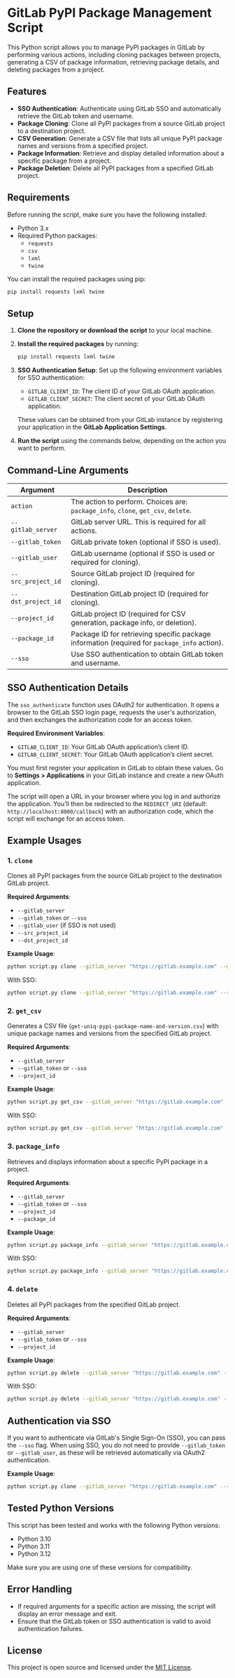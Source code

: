 
# GitLab PyPI Package Management Script

This Python script allows you to manage PyPI packages in GitLab by performing various actions, including cloning packages between projects, generating a CSV of package information, retrieving package details, and deleting packages from a project.

## Features

- **SSO Authentication**: Authenticate using GitLab SSO and automatically retrieve the GitLab token and username.
- **Package Cloning**: Clone all PyPI packages from a source GitLab project to a destination project.
- **CSV Generation**: Generate a CSV file that lists all unique PyPI package names and versions from a specified project.
- **Package Information**: Retrieve and display detailed information about a specific package from a project.
- **Package Deletion**: Delete all PyPI packages from a specified GitLab project.

## Requirements

Before running the script, make sure you have the following installed:
- Python 3.x
- Required Python packages:
  - `requests`
  - `csv`
  - `lxml`
  - `twine`

You can install the required packages using pip:
```bash
pip install requests lxml twine
```

## Setup

1. **Clone the repository or download the script** to your local machine.
2. **Install the required packages** by running:
   ```bash
   pip install requests lxml twine
   ```
3. **SSO Authentication Setup**:
   Set up the following environment variables for SSO authentication:
   - `GITLAB_CLIENT_ID`: The client ID of your GitLab OAuth application.
   - `GITLAB_CLIENT_SECRET`: The client secret of your GitLab OAuth application.

   These values can be obtained from your GitLab instance by registering your application in the **GitLab Application Settings**.

4. **Run the script** using the commands below, depending on the action you want to perform.

## Command-Line Arguments

| Argument               | Description                                                                                  |
|------------------------|----------------------------------------------------------------------------------------------|
| `action`               | The action to perform. Choices are: `package_info`, `clone`, `get_csv`, `delete`.            |
| `--gitlab_server`      | GitLab server URL. This is required for all actions.                                         |
| `--gitlab_token`       | GitLab private token (optional if SSO is used).                                              |
| `--gitlab_user`        | GitLab username (optional if SSO is used or required for cloning).                           |
| `--src_project_id`     | Source GitLab project ID (required for cloning).                                             |
| `--dst_project_id`     | Destination GitLab project ID (required for cloning).                                        |
| `--project_id`         | GitLab project ID (required for CSV generation, package info, or deletion).                  |
| `--package_id`         | Package ID for retrieving specific package information (required for `package_info` action). |
| `--sso`                | Use SSO authentication to obtain GitLab token and username.                                  |

## SSO Authentication Details

The `sso_authenticate` function uses OAuth2 for authentication. It opens a browser to the GitLab SSO login page, requests the user's authorization, and then exchanges the authorization code for an access token.

**Required Environment Variables**:
- `GITLAB_CLIENT_ID`: Your GitLab OAuth application’s client ID.
- `GITLAB_CLIENT_SECRET`: Your GitLab OAuth application’s client secret.

You must first register your application in GitLab to obtain these values. Go to **Settings > Applications** in your GitLab instance and create a new OAuth application.

The script will open a URL in your browser where you log in and authorize the application. You’ll then be redirected to the `REDIRECT_URI` (default: `http://localhost:8000/callback`) with an authorization code, which the script will exchange for an access token.

## Example Usages

### 1. `clone`
Clones all PyPI packages from the source GitLab project to the destination GitLab project.

**Required Arguments**:
- `--gitlab_server`
- `--gitlab_token` or `--sso`
- `--gitlab_user` (if SSO is not used)
- `--src_project_id`
- `--dst_project_id`

**Example Usage**:
```bash
python script.py clone --gitlab_server "https://gitlab.example.com" --gitlab_token "your_token" --gitlab_user "your_username" --src_project_id "123" --dst_project_id "456"
```

With SSO:
```bash
python script.py clone --gitlab_server "https://gitlab.example.com" --sso --src_project_id "123" --dst_project_id "456"
```

### 2. `get_csv`
Generates a CSV file (`get-uniq-pypi-package-name-and-version.csv`) with unique package names and versions from the specified GitLab project.

**Required Arguments**:
- `--gitlab_server`
- `--gitlab_token` or `--sso`
- `--project_id`

**Example Usage**:
```bash
python script.py get_csv --gitlab_server "https://gitlab.example.com" --gitlab_token "your_token" --project_id "123"
```

With SSO:
```bash
python script.py get_csv --gitlab_server "https://gitlab.example.com" --sso --project_id "123"
```

### 3. `package_info`
Retrieves and displays information about a specific PyPI package in a project.

**Required Arguments**:
- `--gitlab_server`
- `--gitlab_token` or `--sso`
- `--project_id`
- `--package_id`

**Example Usage**:
```bash
python script.py package_info --gitlab_server "https://gitlab.example.com" --gitlab_token "your_token" --project_id "123" --package_id "456"
```

With SSO:
```bash
python script.py package_info --gitlab_server "https://gitlab.example.com" --sso --project_id "123" --package_id "456"
```

### 4. `delete`
Deletes all PyPI packages from the specified GitLab project.

**Required Arguments**:
- `--gitlab_server`
- `--gitlab_token` or `--sso`
- `--project_id`

**Example Usage**:
```bash
python script.py delete --gitlab_server "https://gitlab.example.com" --gitlab_token "your_token" --project_id "123"
```

With SSO:
```bash
python script.py delete --gitlab_server "https://gitlab.example.com" --sso --project_id "123"
```

## Authentication via SSO

If you want to authenticate via GitLab's Single Sign-On (SSO), you can pass the `--sso` flag. When using SSO, you do not need to provide `--gitlab_token` or `--gitlab_user`, as these will be retrieved automatically via OAuth2 authentication.

**Example Usage**:
```bash
python script.py clone --gitlab_server "https://gitlab.example.com" --sso --src_project_id "123" --dst_project_id "456"
```

## Tested Python Versions

This script has been tested and works with the following Python versions:

- Python 3.10
- Python 3.11
- Python 3.12

Make sure you are using one of these versions for compatibility.


## Error Handling

- If required arguments for a specific action are missing, the script will display an error message and exit.
- Ensure that the GitLab token or SSO authentication is valid to avoid authentication failures.

## License

This project is open source and licensed under the [MIT License](LICENSE).
